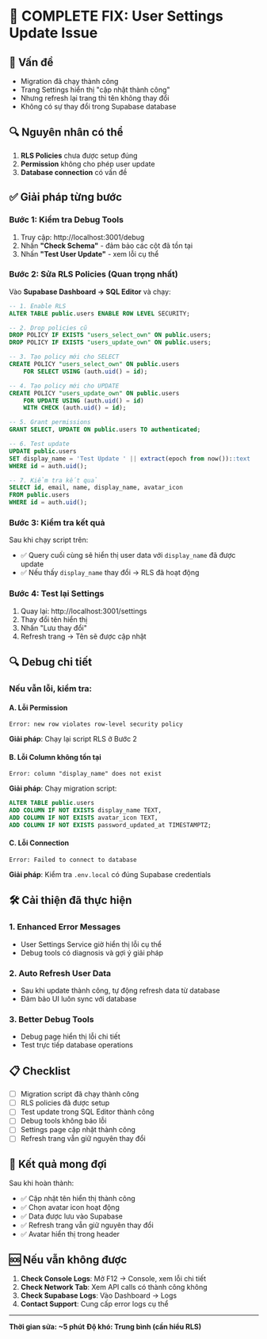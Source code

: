 # 🔧 COMPLETE FIX: User Settings Update Issue

## 🚨 Vấn đề
- Migration đã chạy thành công
- Trang Settings hiển thị "cập nhật thành công" 
- Nhưng refresh lại trang thì tên không thay đổi
- Không có sự thay đổi trong Supabase database

## 🔍 Nguyên nhân có thể
1. **RLS Policies** chưa được setup đúng
2. **Permission** không cho phép user update
3. **Database connection** có vấn đề

## ✅ Giải pháp từng bước

### Bước 1: Kiểm tra Debug Tools
1. Truy cập: http://localhost:3001/debug
2. Nhấn **"Check Schema"** - đảm bảo các cột đã tồn tại
3. Nhấn **"Test User Update"** - xem lỗi cụ thể

### Bước 2: Sửa RLS Policies (Quan trọng nhất)
Vào **Supabase Dashboard → SQL Editor** và chạy:

```sql
-- 1. Enable RLS
ALTER TABLE public.users ENABLE ROW LEVEL SECURITY;

-- 2. Drop policies cũ
DROP POLICY IF EXISTS "users_select_own" ON public.users;
DROP POLICY IF EXISTS "users_update_own" ON public.users;

-- 3. Tạo policy mới cho SELECT
CREATE POLICY "users_select_own" ON public.users
    FOR SELECT USING (auth.uid() = id);

-- 4. Tạo policy mới cho UPDATE
CREATE POLICY "users_update_own" ON public.users
    FOR UPDATE USING (auth.uid() = id) 
    WITH CHECK (auth.uid() = id);

-- 5. Grant permissions
GRANT SELECT, UPDATE ON public.users TO authenticated;

-- 6. Test update
UPDATE public.users 
SET display_name = 'Test Update ' || extract(epoch from now())::text
WHERE id = auth.uid();

-- 7. Kiểm tra kết quả
SELECT id, email, name, display_name, avatar_icon 
FROM public.users 
WHERE id = auth.uid();
```

### Bước 3: Kiểm tra kết quả
Sau khi chạy script trên:
- ✅ Query cuối cùng sẽ hiển thị user data với `display_name` đã được update
- ✅ Nếu thấy `display_name` thay đổi → RLS đã hoạt động

### Bước 4: Test lại Settings
1. Quay lại: http://localhost:3001/settings
2. Thay đổi tên hiển thị
3. Nhấn "Lưu thay đổi"
4. Refresh trang → Tên sẽ được cập nhật

## 🔍 Debug chi tiết

### Nếu vẫn lỗi, kiểm tra:

#### A. Lỗi Permission
```
Error: new row violates row-level security policy
```
**Giải pháp**: Chạy lại script RLS ở Bước 2

#### B. Lỗi Column không tồn tại
```
Error: column "display_name" does not exist
```
**Giải pháp**: Chạy migration script:
```sql
ALTER TABLE public.users 
ADD COLUMN IF NOT EXISTS display_name TEXT,
ADD COLUMN IF NOT EXISTS avatar_icon TEXT,
ADD COLUMN IF NOT EXISTS password_updated_at TIMESTAMPTZ;
```

#### C. Lỗi Connection
```
Error: Failed to connect to database
```
**Giải pháp**: Kiểm tra `.env.local` có đúng Supabase credentials

## 🛠️ Cải thiện đã thực hiện

### 1. Enhanced Error Messages
- User Settings Service giờ hiển thị lỗi cụ thể
- Debug tools có diagnosis và gợi ý giải pháp

### 2. Auto Refresh User Data
- Sau khi update thành công, tự động refresh data từ database
- Đảm bảo UI luôn sync với database

### 3. Better Debug Tools
- Debug page hiển thị lỗi chi tiết
- Test trực tiếp database operations

## 📋 Checklist

- [ ] Migration script đã chạy thành công
- [ ] RLS policies đã được setup
- [ ] Test update trong SQL Editor thành công
- [ ] Debug tools không báo lỗi
- [ ] Settings page cập nhật thành công
- [ ] Refresh trang vẫn giữ nguyên thay đổi

## 🎯 Kết quả mong đợi

Sau khi hoàn thành:
- ✅ Cập nhật tên hiển thị thành công
- ✅ Chọn avatar icon hoạt động
- ✅ Data được lưu vào Supabase
- ✅ Refresh trang vẫn giữ nguyên thay đổi
- ✅ Avatar hiển thị trong header

## 🆘 Nếu vẫn không được

1. **Check Console Logs**: Mở F12 → Console, xem lỗi chi tiết
2. **Check Network Tab**: Xem API calls có thành công không
3. **Check Supabase Logs**: Vào Dashboard → Logs
4. **Contact Support**: Cung cấp error logs cụ thể

---

**Thời gian sửa: ~5 phút**
**Độ khó: Trung bình (cần hiểu RLS)**
